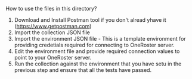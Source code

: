 How to use the files in this directory?

1. Download and Install Postman tool if you don't alread yhave it (https://www.getpostman.com)
2. Import the collection JSON file 
3. Import the environment JSON file - This is a template environment for providing credetials required for connecting to OneRoster server.
4. Edit the environment file and provide required connection values to point to your OneRoster server. 
5. Run the collection against the environment that you have setu in the previous step and ensure that all the tests have passed.
